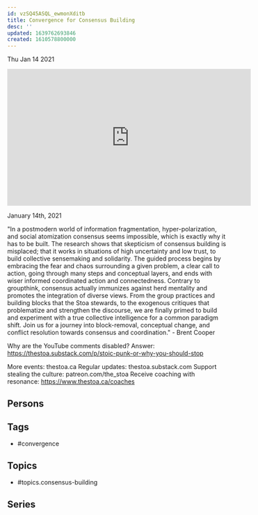 ```yaml
---
id: vzSQ45ASQL_ewmonXditb
title: Convergence for Consensus Building
desc: ''
updated: 1639762693846
created: 1610578800000
---
```





Thu Jan 14 2021

<iframe width="560" height="315" src="https://www.youtube.com/embed/ucPrHxsaYto" title="Convergence for Consensus Building w/ Brent Cooper" frameborder="0" allow="accelerometer; autoplay; clipboard-write; encrypted-media; gyroscope; picture-in-picture" allowfullscreen ></iframe>

January 14th, 2021

"In a postmodern world of information fragmentation, hyper-polarization, and social atomization consensus seems impossible, which is exactly why it has to be built. The research shows that skepticism of consensus building is misplaced; that it works in situations of high uncertainty and low trust, to build collective sensemaking and solidarity. The guided process begins by embracing the fear and chaos surrounding a given problem, a clear call to action, going through many steps and conceptual layers, and ends with wiser informed coordinated action and connectedness. Contrary to groupthink, consensus actually immunizes against herd mentality and promotes the integration of diverse views. From the group practices and building blocks that the Stoa stewards, to the exogenous critiques that problematize and strengthen the discourse, we are finally primed to build and experiment with a true collective intelligence for a common paradigm shift. Join us for a journey into block-removal, conceptual change, and conflict resolution towards consensus and coordination." - Brent Cooper

Why are the YouTube comments disabled? Answer: https://thestoa.substack.com/p/stoic-punk-or-why-you-should-stop 

More events: thestoa.ca
Regular updates: thestoa.substack.com
Support stealing the culture: patreon.com/the_stoa
Receive coaching with resonance: https://www.thestoa.ca/coaches

## Persons



## Tags

- #convergence

## Topics

- #topics.consensus-building

## Series



